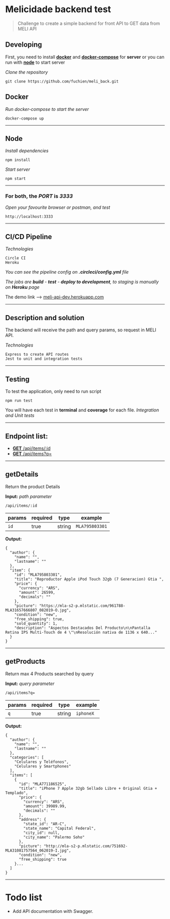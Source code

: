 # Melicidade backend test

> Challenge to create a simple backend for front API to GET data from MELI API

## Developing

First, you need to install [**docker**](#Docker) and [**docker-compose**](https://docs.docker.com/compose/install) for **server** or you can run with [**node**](#Node) to start server

_Clone the repository_

```
git clone https://github.com/fuchien/meli_back.git
```

## Docker

_Run docker-compose to start the server_

```
docker-compose up
```

---

## Node

_Install dependencies_

```
npm install
```

_Start server_

```
npm start
```

---

### For both, the _PORT_ is _3333_

_Open your favourite browser or postman, and test_

```
http://localhost:3333
```

---

## CI/CD Pipeline

_Technologies_

```
Circle CI
Heroku
```

_You can see the pipeline config on **.circleci/config.yml** file_

_The jobs are **build** - **test** - **deploy to development**, to staging is manually on **Heroku** page_

The demo link --> [meli-api-dev.herokuapp.com](https://meli-api-dev.herokuapp.com/)

---

## Description and solution

The backend will receive the path and query params, so request in MELI API.

_Technologies_

```
Express to create API routes
Jest to unit and integration tests
```

---

## Testing

To test the application, only need to run script

```
npm run test
```

You will have each test in **terminal** and **coverage** for each file. _Integration and Unit tests_

---

## Endpoint list:

-   [**GET** /api/items/:id](#getDetails)
-   [**GET** /api/items?q=](#getProducts)

---

## getDetails

Return the product Details

**Input:** _path parameter_

```
/api/items/:id
```

| params | required | type   | example        |
| ------ | -------- | ------ | -------------- |
| `id`   | true     | string | `MLA795803301` |

**Output:**

```
{
  "author": {
    "name": "",
    "lastname": ""
  },
  "item": {
    "id": "MLA795803301",
    "title": "Reproductor Apple iPod Touch 32gb (7 Generacion) Gtia ",
    "price": {
      "currency": "ARS",
      "amount": 26599,
      "decimals": ""
    },
    "picture": "https://mla-s2-p.mlstatic.com/961788-MLA31657666807_082019-O.jpg",
    "condition": "new",
    "free_shipping": true,
    "sold_quantity": 1,
    "description": "Aspectos Destacados Del Producto\n\nPantalla Retina IPS Multi-Touch de 4 \"\nResolución nativa de 1136 x 640..."
  }
}
```

---

## getProducts

Return max 4 Products searched by query

**Input:** _query parameter_

```
/api/items?q=
```

| params | required | type   | example   |
| ------ | -------- | ------ | --------- |
| `q`    | true     | string | `iphoneX` |

**Output:**

```
{
  "author": {
    "name": "",
    "lastname": ""
  },
  "categories": [
    "Celulares y Teléfonos",
    "Celulares y Smartphones"
  ],
  "items": [
    {
      "id": "MLA771186525",
      "title": "iPhone 7 Apple 32gb Sellado Libre + Original Gtia + Templado",
      "price": {
        "currency": "ARS",
        "amount": 39989.99,
        "decimals": ""
      },
      "address": {
        "state_id": "AR-C",
        "state_name": "Capital Federal",
        "city_id": null,
        "city_name": "Palermo Soho"
      },
      "picture": "http://mla-s2-p.mlstatic.com/751692-MLA31081757564_062019-I.jpg",
      "condition": "new",
      "free_shipping": true
    }...
  ]
}
```

---

# Todo list

-   Add API documentation with Swagger.
